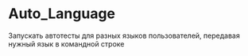 # Auto_Language
Запускать автотесты для разных языков пользователей, передавая нужный язык в командной строке
